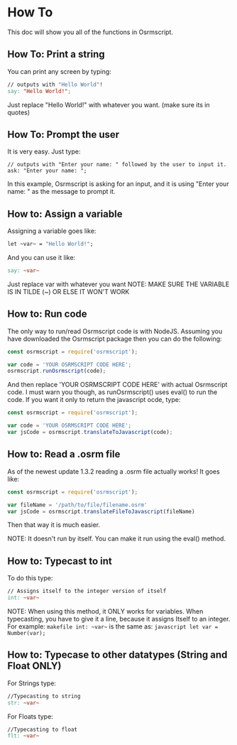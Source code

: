 # How To

This doc will show you all of the functions in Osrmscript.

## How To: Print a string

You can print any screen by typing:

```makefile
// outputs with "Hello World"!
say: "Hello World!";
```

Just replace "Hello World!" with whatever you want. (make sure its in quotes)

## How To: Prompt the user

It is very easy. Just type:

```text
// outputs with "Enter your name: " followed by the user to input it.
ask: "Enter your name: ";
```

In this example, Osrmscript is asking for an input, and it is using "Enter your name: " as the message to prompt it.

## How to: Assign a variable

Assigning a variable goes like:

```makefile
let ~var~ = "Hello World!";
```

And you can use it like:

```makefile
say: ~var~
```

Just replace var with whatever you want
NOTE: MAKE SURE THE VARIABLE IS IN TILDE (~) OR ELSE IT WON'T WORK

## How to: Run code

The only way to run/read Osrmscript code is with NodeJS. Assuming you have downloaded the Osrmscript package then you can do the following:

```javascript
const osrmscript = require('osrmscript');

var code = 'YOUR OSRMSCRIPT CODE HERE';
osrmscript.runOsrmscript(code);
```

And then replace 'YOUR OSRMSCRIPT CODE HERE' with actual Osrmscript code. I must warn you though, as runOsrmscript() uses eval() to run the code. If you want it only to return the javascript ocde, type:

```javascript
const osrmscript = require('osrmscript');

var code = 'YOUR OSRMSCRIPT CODE HERE';
var jsCode = osrmscript.translateToJavascript(code);
```

## How to: Read a .osrm file

As of the newest update 1.3.2 reading a .osrm file actually works! It goes like:

```javascript
const osrmscript = require('osrmscript');

var fileName = '/path/to/file/filename.osrm'
var jsCode = osrmscript.translateFileToJavascript(fileName)
```

Then that way it is much easier.

NOTE: It doesn't run by itself. You can make it run using the eval() method.

## How to: Typecast to int

To do this type:

```makefile
// Assigns itself to the integer version of itself
int: ~var~
```

NOTE: When using this method, it ONLY works for variables. When typecasting, you have to give it a line, because it assigns Itself to an integer. For example: `makefile int: ~var~` is the same as: `javascript let var = Number(var);`

## How to: Typecase to other datatypes (String and Float ONLY)

For Strings type:

```makefile
//Typecasting to string
str: ~var~
```

For Floats type:

```makefile
//Typecasting to float
flt: ~var~
```

